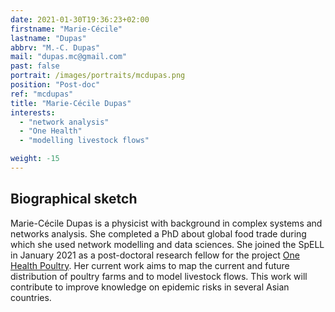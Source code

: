 ```yaml
---
date: 2021-01-30T19:36:23+02:00
firstname: "Marie-Cécile"
lastname: "Dupas"
abbrv: "M.-C. Dupas"
mail: "dupas.mc@gmail.com"
past: false
portrait: /images/portraits/mcdupas.png
position: "Post-doc"
ref: "mcdupas"
title: "Marie-Cécile Dupas"
interests:
  - "network analysis"
  - "One Health"
  - "modelling livestock flows"

weight: -15
---
```


## Biographical sketch

Marie-Cécile Dupas is a physicist with background in complex systems and networks analysis. She completed a PhD about global food trade during which she used network modelling and data sciences. She joined the SpELL in January 2021 as a post-doctoral research fellow for the project [One Health Poultry](https://www.onehealthpoultry.org/). Her current work aims to map the current and future distribution of poultry farms and to model livestock flows. This work will contribute to improve knowledge on epidemic risks in several Asian countries.  
